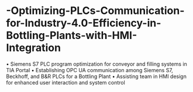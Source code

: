 # -Optimizing-PLCs-Communication-for-Industry-4.0-Efficiency-in-Bottling-Plants-with-HMI-Integration

• Siemens S7 PLC program optimization for conveyor and filling systems in TIA Portal 
• Establishing OPC UA communication among Siemens S7, Beckhoff, and B&R PLCs for a Bottling Plant
• Assisting team in HMI design for enhanced user interaction and system control
